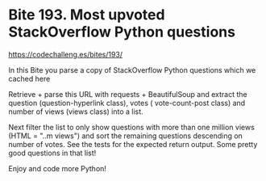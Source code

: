 # Bite 193. Most upvoted StackOverflow Python questions

https://codechalleng.es/bites/193/

In this Bite you parse a copy of StackOverflow Python questions which we cached here

Retrieve + parse this URL with requests + BeautifulSoup and extract the question (question-hyperlink class), votes (
vote-count-post class) and number of views (views class) into a list.

Next filter the list to only show questions with more than one million views (HTML = "..m views") and sort the remaining
questions descending on number of votes. See the tests for the expected return output. Some pretty good questions in
that list!

Enjoy and code more Python!
